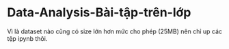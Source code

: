 # Data-Analysis-Bài-tập-trên-lớp

Vì là dataset nào cũng có size lớn hơn mức cho phép (25MB) nên chỉ up các tệp ipynb thôi.
